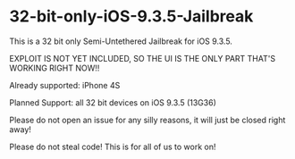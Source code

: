 # 32-bit-only-iOS-9.3.5-Jailbreak

This is a 32 bit only Semi-Untethered Jailbreak for iOS 9.3.5.

EXPLOIT IS NOT YET INCLUDED, SO THE UI IS THE ONLY PART THAT'S WORKING RIGHT NOW!!

Already supported: iPhone 4S

Planned Support: all 32 bit devices on iOS 9.3.5 (13G36)

Please do not open an issue for any silly reasons, it will just be closed right away!

Please do not steal code! This is for all of us to work on!
